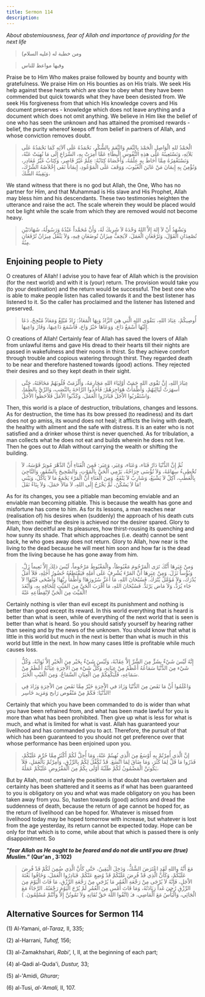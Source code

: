 ```yaml
---
title: Sermon 114
description: 
---
```


*About abstemiousness, fear of Allah and importance of providing for the
next life*

> ومن خطبة له (عليه السلام)

> وفيها مواعظ للناس

Praise be to Him Who makes praise followed by bounty and bounty with
gratefulness. We praise Him on His bounties as on His trials. We seek
His help against these hearts which are slow to obey what they have been
commended but quick towards what they have been desisted from. We seek
His forgiveness from that which His knowledge covers and His document
preserves - knowledge which does not leave anything and a document which
does not omit anything. We believe in Him like the belief of one who has
seen the unknown and has attained the promised rewards - belief, the
purity whereof keeps off from belief in partners of Allah, and whose
conviction removes doubt.

> الْحَمْدُ للهِ الْوَاصِلِ الْحَمْدَ بِالنِّعَمِ وَالنِّعَمَ بِالشُّكْرِ، نَحْمَدُهُ عَلَى آلاَئِهِ كَمَا نَحْمَدُهُ
> عَلَى بَلاَئِهِ، وَنَسْتَعِينُهُ عَلَى هذِهِ النُّفُوسِ الْبِطَاءِ عَمَّا أُمِرَتْ بِهِ، السِّرَاعِ إِلَى مَا
> نُهِيَتْ عَنْهُ، وَنَسْتَغْفِرُهُ مِمَّا أَحَاطَ بِهِ عِلْمُهُ، وَأَحْصَاهُ كِتَابُهُ: عِلْمٌ غَيْرُ قَاصِر، وَكِتَابٌ
> غَيْرُ مُغَادِر، وَنُؤْمِنُ بِهِ إِيمَانَ مَنْ عَايَنَ الْغُيُوبَ، وَوَقَفَ عَلَى الْمَوْعُودِ، إِيمَاناً نَفَى
> إِخْلاَصُهُ الشِّرْكَ، وَيَقِينُهُ الشَّكَ،

We stand witness that there is no god but Allah, the One, Who has no
partner for Him, and that Muhammad is His slave and His Prophet, Allah
may bless him and his descendants. These two testimonies heighten the
utterance and raise the act. The scale wherein they would be placed
would not be light while the scale from which they are removed would not
become heavy.

> وَنَشْهَدُ أَنْ لاَ إِلهَ إِلاَّ اللهُ وَحْدَهُ لاَ شَرِيكَ لَهُ، وَأَنَّ مُحَمَّداً عَبْدُهُ وَرَسُولُهُ،
> شَهَادَتَيْنِ تُصْعِدَانِ الْقَوْلَ، وَتَرْفَعَانِ الْعَمَلَ، لاَيَخِفُّ مِيزَانٌ تُوضَعَانِ فِيهِ، وَلاَ يَثْقُلُ
> مِيزَانٌ تُرْفَعَانِ مِنُهُ.

## Enjoining people to Piety

O creatures of Allah! I advise you to have fear of Allah which is the
provision (for the next world) and with it is (your) return. The
provision would take you (to your destination) and the return would be
successful. The best one who is able to make people listen has called
towards it and the best listener has listened to it. So the caller has
proclaimed and the listener has listened and preserved.

> أُوصِيكُمْ، عِبَادَ اللهِ، بَتَقْوَى اللهِ الَّتي هِيَ الزَّادُ وَبِهَا الْمَعَاذُ: زَادٌ مُبْلِغٌ
> وَمَعَاذٌ مُنْجِحٌ، دَعَا إِلَيْهَا أَسْمَعُ دَاع، وَوَعَاهَا خَيْرُ وَاع، فَأَسْمَعَ دَاعِيهَا، وَفَازَ
> وَاعِيهَا.

O creations of Allah! Certainly fear of Allah has saved the lovers of
Allah from unlawful items and gave His dread to their hearts till their
nights are passed in wakefulness and their noons in thirst. So they
achieve comfort through trouble and copious watering through thirst.
They regarded death to be near and therefore hastened towards (good)
actions. They rejected their desires and so they kept death in their
sight.

> عِبَادَ اللهِ، إِنَّ تَقْوَى اللهِ حَمَتْ أوْلِيَاءَ اللهِ مَحَارِمَهُ، وَأَلْزَمَتْ قُلُوبَهُمْ مَخَافَتَهُ،
> حَتَّى أَسهَرَتْ لَيَالِيَهُمْ، وَأَظْمَأَتْ هَوَاجِرَهُمْ; فَأَخَذُوا الرَّاحَةَ بِالنَّصَبِ، وَالرِّيَّ بِالظَّمَإِ،
> وَاسْتَقْرَبُوا الاْجَلَ فَبَادَرُوا الْعَمَلَ، وَكَذَّبُوا الاْمَلَ فَلاَحَظُوا الاْجَلَ.

Then, this world is a place of destruction, tribulations, changes and
lessons. As for destruction, the time has its bow pressed (to readiness)
and its dart does not go amiss, its wound does not heal; it afflicts the
living with death, the healthy with ailment and the safe with distress.
It is an eater who is not satisfied and a drinker whose thirst is never
quenched. As for tribulation, a man collects what he does not eat and
builds wherein he does not live. Then he goes out to Allah without
carrying the wealth or shifting the building.

> ثُمَّ إِنَّ الدُّنْيَا دَارُ فَنَاء، وَعَنَاء، وَغِيَر، وَعِبَر: فَمِنَ الْفَنَاءِ أَنَّ الدَّهْرَ مُوتِرٌ
> قَوْسَهُ، لاَ تُخْطِىءُ سِهَامُهُ، وَلاَ تُؤْسَى جِرَاحُهُ، يَرْمِي الْحَيَّ بِالْمَوْتِ، وَالصَّحِيحَ
> بِالسَّقَمِ، وَالنَّاجِيَ بِالْعَطَبِ، آكِلٌ لاَ يَشْبَعُ، وَشَارِبٌ لاَ يَنْقَعُ. وَمِنَ الْعَنَاءِ أَنَّ
> الْمَرْءَ يَجْمَعُ مَا لاَ يَأْكُلُ، وَيَبْني مَا لاَ يَسْكُنُ، ثُمَّ يَخْرُجُ إِلَى اللهِ، لاَ مَالاً
> حَمَلَ، وَلاَ بِنَاءً نَقَلَ!

As for its changes, you see a pitiable man becoming enviable and an
enviable man becoming pitiable. This is because the wealth has gone and
misfortune has come to him. As for its lessons, a man reaches near
(realisation of) his desires when (suddenly) the approach of his death
cuts them; then neither the desire is achieved nor the desirer spared.
Glory to Allah, how deceitful are its pleasures, how thirst-rousing its
quenching and how sunny its shade. That which approaches (i.e. death)
cannot be sent back, he who goes away does not return. Glory to Allah,
how near is the living to the dead because he will meet him soon and how
far is the dead from the living because he has gone away from him.

> وَمنْ غِيَرِهَا أَنَّكَ تَرَى الْمَرْحُومَ مَغْبُوطاً، والْمَغْبُوطَ مَرْحُوماً، لَيْسَ ذلِكَ إِلاَّ نَعِيماً
> زَلَّ، وَبُؤْساً نَزَلَ. وَمِنْ عِبَرِهَا أَنَّ المَرْءَ يُشْرِفُ عَلَى أَمَلِهِ فَيَقْتَطِعُهُ حُضُورُ أَجَلِهِ، فَلاَ
> أَمَلٌ يُدْرَكُ، وَلاَ مُؤَمَّلٌ يُتْرَكُ. فَسُبْحَانَ اللهِ، مَا أَعَزَّ سُرُورَهَا! وَأَظْمَأَ رِيَّهَا! وَأَضْحَى
> فَيْئَهَا! لاَ جَاء يُرَدُّ، وَلاَ مَاض يَرْتَدُّ. فَسُبْحَانَ اللهِ، مَا أَقْرَبَ الْحَيَّ مِنَ المَيِّتِ
> لِلَحَاقِهِ بِهِ، وَأَبْعَدَ الْمَيِّتَ مِنَ الْحَيِّ لاِنْقِطَاعِهِ عَنْهُ!

Certainly nothing is viler than evil except its punishment and nothing
is better than good except its reward. In this world everything that is
heard is better than what is seen, while of everything of the next world
that is seen is better than what is heard. So you should satisfy
yourself by hearing rather than seeing and by the news of the unknown.
You should know that what is little in this world but much in the next
is better than what is much in this world but little in the next. In how
many cases little is profitable while much causes loss.

> إِنَّهُ لَيْسَ شَيْءٌ بِشَرٍّ مِنَ الشَّرِّ إِلاَّ عِقَابُهُ، وَلَيْسَ شَيْءٌ بِخَيْر مِنَ الْخَيْرِ إِلاَّ ثَوَابُهُ،
> وَكُلُّ شَيْء مِنَ الدُّنْيَا سَمَاعُهُ أَعْظَمُ مِنْ عِيَانِهِ، وَكُلُّ شَيْء مِنَ الاْخِرَةِ عِيَانُهُ أَعْظَمُ مِنْ
> سَمَاعِهِ، فَلْيَكْفِكُمْ مِنَ الْعِيَانِ السَّمَاعُ، وَمِنَ الْغَيْبِ الْخَبَرُ.

> وَاعْلَمُوا أَنَّ مَا نَقَصَ مِنَ الدُّنْيَا وَزَادَ في الاْخِرَةِ خَيْرٌ مِمَّا نَقَصَ مِنَ الاْخِرَةِ وَزَادَ
> فِي الدُّنْيَا: فَكَمْ مِنْ مَنْقُوص رَابح وَمَزِيد خَاسِر!

Certainly that which you have been commanded to do is wider than what
you have been refrained from, and what has been made lawful for you is
more than what has been prohibited. Then give up what is less for what
is much, and what is limited for what is vast. Allah has guaranteed your
livelihood and has commanded you to act. Therefore, the pursuit of that
which has been guaranteed to you should not get preference over that
whose performance has been enjoined upon you.

> إنَّ الَّذي أُمِرْتُمْ بِهِ أَوْسَعُ مِنَ الَّذِي نُهِيتُمْ عَنْهُ، وَمَا أُحِلَّ لَكُمْ أَكْثَرُ مِمَّا حُرِّمَ
> عَلَيْكُمْ، فَذَرُوا مَا قَلَّ لِمَا كَثُرَ، وَمَا ضَاقَ لِمَا اتَّسَعَ. قَدْ تُكُفِّلَ لِكُمْ بِالرِّزْقِ،
> وَأُمِرْتُمْ بَالْعَمَلِ، فَلاَ يَكُونَنَّ الْمَضْمُونُ لَكُمْ طَلَبُهُ أَوْلَى بِكُمْ مِنَ الْمَفْرُوضِ عَلَيْكُمْ
> عَمَلُهُ،

But by Allah, most certainly the position is that doubt has overtaken
and certainty has been shattered and it seems as if what has been
guaranteed to you is obligatory on you and what was made obligatory on
you has been taken away from you. So, hasten towards (good) actions and
dread the suddenness of death, because the return of age cannot be hoped
for, as the return of livelihood can be hoped for. Whatever is missed
from livelihood today may be hoped tomorrow with increase, but whatever
is lost from the age yesterday, its return cannot be expected today.
Hope can be only for that which is to come, while about that which is
passed there is only disappointment. So

***\"fear Allah as He ought to be feared and do not die until you are
(true) Muslim.\"*** **(Qur\'an , 3:102)**

> مَعَ أَنَّهُ واللهِ لَقَدِ اعْتَرَضَ الشَّكُّ، وَدَخِلَ الْيَقِينُ، حَتَّى كَأَنَّ الَّذِي ضُمِنَ لَكُمْ قَدْ فُرِضَ
> عَلَيْكُمْ، وَكَأَنَّ الَّذِي قَدْ فُرِضَ عَلَيْكُمْ قَدْ وُضِعِ عَنْكُمْ. فَبَادِرُوا الْعَمَلَ، وَخَافُوا بَغْتَةَ
> الاْجَلِ، فَإِنَّهُ لاَ يُرْجَى مِنْ رَجْعَةِ الْعُمُرِ مَا يُرْجَى مِنْ رَجْعَةِ الرِّزْقِ، مَا فَاتَ الْيَوْمَ
> مِنَ الرِّزْقِ رُجِيَ غَداً زِيَادَتُهُ، وَمَا فَاتَ أَمْسِ مِنَ الْعُمُرِ لَمْ يُرْجَ الْيَوُمَ رَجْعَتُهُ.
> الرَّجَاءُ مَعَ الْجَائِي، وَالْيَأْسُ مَعَ الْمَاضِي، فـَ (اتَّقُوا اللهَ حَقَّ تُقَاتِهِ وَلاَ تَمُوتُنَّ
> إِلاَّ وَأَنْتُمْ مُسْلِمُونَ. )

## Alternative Sources for Sermon 114

\(1\) Al-Yamani, *al-Taraz,* II, 335;

\(2\) al-Harrani, *Tuhaf,* 156;

\(3\) al-Zamakhshari, *Rabi',* I, II, at the beginning of each part;

\(4\) al-Qadi al-Quda'i, *Dustur,* 33;

\(5\) al-\'Amidi, *Ghurar;*

\(6\) al-Tusi, *al-\'Amali,* II, 107.